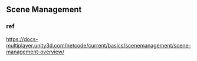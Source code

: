 ## Scene Management


### ref 

https://docs-multiplayer.unity3d.com/netcode/current/basics/scenemanagement/scene-management-overview/
